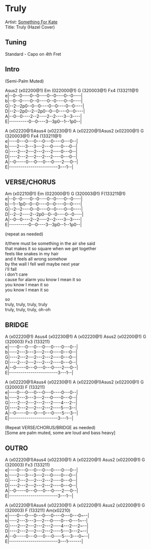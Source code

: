 # Truly

Artist: [Something For Kate](../artists.md)  
Title: Truly
(Hazel Cover)

## Tuning

Standard - Capo on 4th Fret

## Intro

(Semi-Palm Muted)

Asus2 (x02200@1) Em (022000@1)    G (320003@1)     Fx4 (133211@1)  
e|--0--0----0--0----0--0----0--0----|  
b|--0--0----0--0----0--0----0--0----|  
G|--2--2p0--0--0----0--0----0--0----|  
D|--2--2p0--2--2p0--0--0----0--0----|  
A|--0--0----2--2----2--2----3--3----|  
E|----------0--0----3--3p0--1--1p0--|  

A (x02220@1)Asus4 (x02230@1)   A (x02220@1)Asus2 (x02200@1) G (320003@1)   Fx4 (133211@1)  
e|----0---0---0---0---0----0---0--|  
b|----2---3---3---2---0----0---0--|  
G|----2---2---2---2---2----0---0--|  
D|----2---2---2---2---2----0---0--|  
A|--0-----0---0---0---0----2---0--|  
E|-------------------------3---1--|  

## VERSE/CHORUS

Am (x02210@1)    Em (022000@1)    G (320003@1)     F(133211@1)  
e|--0--0----0--0----0--0----0--0----|  
b|--1--1p0--0--0----0--0----0--0----|  
G|--2--2----0--0----0--0----0--0----|  
D|--2--2----2--2p0--0--0----0--0----|  
A|--0--0----2--2----2--2----3--3----|  
E|----------0--0----3--3p0--1--1p0--|  

(repeat as needed)

it/there must be something in the air she said  
that makes it so square when we get together  
feels like snakes in my hair  
and it feels all wrong somehow  
by the wall I fell well maybe next year  
i'll fall  
i don't care  
cause for alarm you know I mean it so  
you know I mean it so  
you know I mean it so  

so  
truly, truly, truly, truly  
truly, truly, truly, oh-oh  

## BRIDGE

A (x02220@1) Asus4 (x02230@1)   A (x02220@1) Asus2 (x02200@1) G (320003)  Fx3 (133211)  
e|----0---0---0---0---0----0---0--|  
b|----2---3---3---2---0----0---0--|  
G|----2---2---2---2---2----0---0--|  
D|----2---2---2---2---2----0---0--|  
A|--0-----0---0---0---0----2---0--|  
E|-------------------------3---1--|  

A (x02220@1)Asus4 (x02230@1)   A (x02220@1)Asus2 (x02200@1) G (320003)  F (133211)  
e|----0---0---0---0---0----0---0--|  
b|----2---3---3---2---0----0---0--|  
G|----2---2---2---2---2----4---2--|  
D|----2---2---2---2---2----5---3--|  
A|--0-----0---0---0---0----5---3--|  
E|-------------------------3---1--|  

(Repeat VERSE/CHORUS/BRIDGE as needed)  
[Some are palm muted, some are loud and bass heavy]  

## OUTRO

A (x02220@1)Asus4 (x02230@1)   A (x02220@1) Asus2 (x02200@1) G (320003)  Fx3 (133211)  
e|----0---0---0---0---0----0---0--|  
b|----2---3---3---2---0----0---0--|  
G|----2---2---2---2---2----0---0--|  
D|----2---2---2---2---2----0---0--|  
A|--0-----0---0---0---0----2---0--|  
E|-------------------------3---1--|  

A (x02220@1)Asus4 (x02230@1)   A (x02220@1) Asus2 (x02200@1) G (320003) F (133211) Am(x02210)  
e|----0---0---0---0---0----0---0---0~--|  
b|----2---3---3---2---0----0---0---1~--|  
G|----2---2---2---2---2----4---2---2~--|  
D|----2---2---2---2---2----5---3---2~--|  
A|--0-----0---0---0---0----5---3---0~--|  
E|-------------------------3---1-------|

